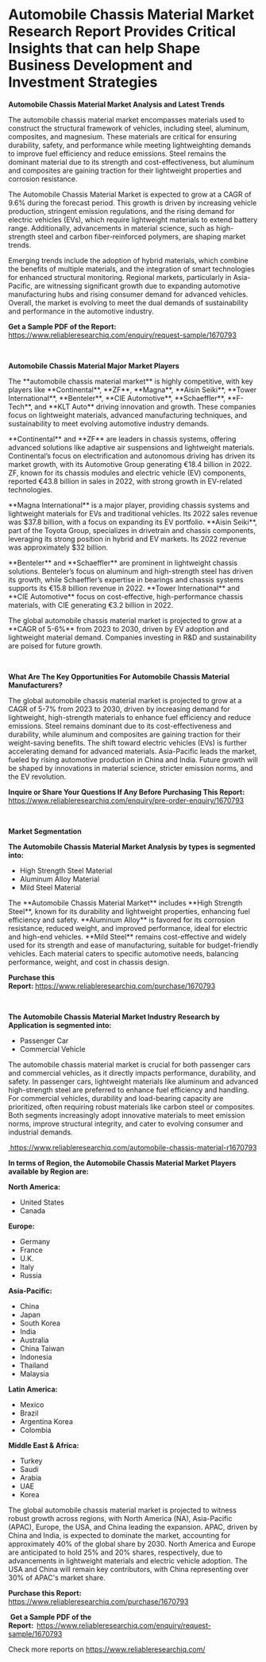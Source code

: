 <p><h1>Automobile Chassis Material Market Research Report Provides Critical Insights that can help Shape Business Development and Investment Strategies</h1></p><p><strong>Automobile Chassis Material Market Analysis and Latest Trends</strong></p>
<p><p>The automobile chassis material market encompasses materials used to construct the structural framework of vehicles, including steel, aluminum, composites, and magnesium. These materials are critical for ensuring durability, safety, and performance while meeting lightweighting demands to improve fuel efficiency and reduce emissions. Steel remains the dominant material due to its strength and cost-effectiveness, but aluminum and composites are gaining traction for their lightweight properties and corrosion resistance.</p><p>The Automobile Chassis Material Market is expected to grow at a CAGR of 9.6% during the forecast period. This growth is driven by increasing vehicle production, stringent emission regulations, and the rising demand for electric vehicles (EVs), which require lightweight materials to extend battery range. Additionally, advancements in material science, such as high-strength steel and carbon fiber-reinforced polymers, are shaping market trends.</p><p>Emerging trends include the adoption of hybrid materials, which combine the benefits of multiple materials, and the integration of smart technologies for enhanced structural monitoring. Regional markets, particularly in Asia-Pacific, are witnessing significant growth due to expanding automotive manufacturing hubs and rising consumer demand for advanced vehicles. Overall, the market is evolving to meet the dual demands of sustainability and performance in the automotive industry.</p></p>
<p><strong>Get a Sample PDF of the Report:&nbsp;</strong> <a href="https://www.reliableresearchiq.com/enquiry/request-sample/1670793?utm_campaign=1834&utm_medium=2&utm_source=Github&utm_content=ia&utm_term=25012025&utm_id=automobile-chassis-material">https://www.reliableresearchiq.com/enquiry/request-sample/1670793</a></p>
<p>&nbsp;</p>
<p><strong>Automobile Chassis Material Major Market Players</strong></p>
<p><p>The **automobile chassis material market** is highly competitive, with key players like **Continental**, **ZF**, **Magna**, **Aisin Seiki**, **Tower International**, **Benteler**, **CIE Automotive**, **Schaeffler**, **F-Tech**, and **KLT Auto** driving innovation and growth. These companies focus on lightweight materials, advanced manufacturing techniques, and sustainability to meet evolving automotive industry demands.</p><p>**Continental** and **ZF** are leaders in chassis systems, offering advanced solutions like adaptive air suspensions and lightweight materials. Continental’s focus on electrification and autonomous driving has driven its market growth, with its Automotive Group generating €18.4 billion in 2022. ZF, known for its chassis modules and electric vehicle (EV) components, reported €43.8 billion in sales in 2022, with strong growth in EV-related technologies.</p><p>**Magna International** is a major player, providing chassis systems and lightweight materials for EVs and traditional vehicles. Its 2022 sales revenue was $37.8 billion, with a focus on expanding its EV portfolio. **Aisin Seiki**, part of the Toyota Group, specializes in drivetrain and chassis components, leveraging its strong position in hybrid and EV markets. Its 2022 revenue was approximately $32 billion.</p><p>**Benteler** and **Schaeffler** are prominent in lightweight chassis solutions. Benteler’s focus on aluminum and high-strength steel has driven its growth, while Schaeffler’s expertise in bearings and chassis systems supports its €15.8 billion revenue in 2022. **Tower International** and **CIE Automotive** focus on cost-effective, high-performance chassis materials, with CIE generating €3.2 billion in 2022.</p><p>The global automobile chassis material market is projected to grow at a **CAGR of 5-6%** from 2023 to 2030, driven by EV adoption and lightweight material demand. Companies investing in R&D and sustainability are poised for future growth.</p></p>
<p>&nbsp;</p>
<p><strong>What Are The Key Opportunities For Automobile Chassis Material Manufacturers?</strong></p>
<p><p>The global automobile chassis material market is projected to grow at a CAGR of 5-7% from 2023 to 2030, driven by increasing demand for lightweight, high-strength materials to enhance fuel efficiency and reduce emissions. Steel remains dominant due to its cost-effectiveness and durability, while aluminum and composites are gaining traction for their weight-saving benefits. The shift toward electric vehicles (EVs) is further accelerating demand for advanced materials. Asia-Pacific leads the market, fueled by rising automotive production in China and India. Future growth will be shaped by innovations in material science, stricter emission norms, and the EV revolution.</p></p>
<p><strong>Inquire or Share Your Questions If Any Before Purchasing This Report:</strong> <a href="https://www.reliableresearchiq.com/enquiry/pre-order-enquiry/1670793?utm_campaign=1834&utm_medium=2&utm_source=Github&utm_content=ia&utm_term=25012025&utm_id=automobile-chassis-material">https://www.reliableresearchiq.com/enquiry/pre-order-enquiry/1670793</a></p>
<p>&nbsp;</p>
<p><strong>Market Segmentation</strong></p>
<p><strong>The Automobile Chassis Material Market Analysis by types is segmented into:</strong></p>
<p><ul><li>High Strength Steel Material</li><li>Aluminum Alloy Material</li><li>Mild Steel Material</li></ul></p>
<p><p>The **Automobile Chassis Material Market** includes **High Strength Steel**, known for its durability and lightweight properties, enhancing fuel efficiency and safety. **Aluminum Alloy** is favored for its corrosion resistance, reduced weight, and improved performance, ideal for electric and high-end vehicles. **Mild Steel** remains cost-effective and widely used for its strength and ease of manufacturing, suitable for budget-friendly vehicles. Each material caters to specific automotive needs, balancing performance, weight, and cost in chassis design.</p></p>
<p><strong>Purchase this Report:&nbsp;</strong><a href="https://www.reliableresearchiq.com/purchase/1670793?utm_campaign=1834&utm_medium=2&utm_source=Github&utm_content=ia&utm_term=25012025&utm_id=automobile-chassis-material">https://www.reliableresearchiq.com/purchase/1670793</a></p>
<p>&nbsp;</p>
<p><strong>The Automobile Chassis Material Market Industry Research by Application is segmented into:</strong></p>
<p><ul><li>Passenger Car</li><li>Commercial Vehicle</li></ul></p>
<p><p>The automobile chassis material market is crucial for both passenger cars and commercial vehicles, as it directly impacts performance, durability, and safety. In passenger cars, lightweight materials like aluminum and advanced high-strength steel are preferred to enhance fuel efficiency and handling. For commercial vehicles, durability and load-bearing capacity are prioritized, often requiring robust materials like carbon steel or composites. Both segments increasingly adopt innovative materials to meet emission norms, improve structural integrity, and cater to evolving consumer and industrial demands.</p></p>
<p><a href="https://www.reliableresearchiq.com/automobile-chassis-material-r1670793?utm_campaign=1834&utm_medium=2&utm_source=Github&utm_content=ia&utm_term=25012025&utm_id=automobile-chassis-material">&nbsp;https://www.reliableresearchiq.com/automobile-chassis-material-r1670793</a></p>
<p><strong>In terms of Region, the Automobile Chassis Material Market Players available by Region are:</strong></p>
<p>
    <p> <strong> North America: </strong>
        <ul>
            <li>United States</li>
            <li>Canada</li>
        </ul>
        </p> 
    <p> <strong> Europe: </strong>
        <ul>
            <li>Germany</li>
            <li>France</li>
            <li>U.K.</li>
            <li>Italy</li>
            <li>Russia</li>
        </ul>
        </p> 
    <p> <strong> Asia-Pacific: </strong>
        <ul>
            <li>China</li>
            <li>Japan</li>
            <li>South Korea</li>
            <li>India</li>
            <li>Australia</li>
            <li>China Taiwan</li>
            <li>Indonesia</li>
            <li>Thailand</li>
            <li>Malaysia</li>
        </ul>
        </p> 
    <p> <strong> Latin America: </strong>
        <ul>
            <li>Mexico</li>
            <li>Brazil</li>
            <li>Argentina Korea</li>
            <li>Colombia</li>
        </ul>
        </p> 
    <p> <strong> Middle East & Africa: </strong>
        <ul>
            <li>Turkey</li>
            <li>Saudi</li>
            <li>Arabia</li>
            <li>UAE</li>
            <li>Korea</li>
        </ul>
    </p>
    </p>
<p><p>The global automobile chassis material market is projected to witness robust growth across regions, with North America (NA), Asia-Pacific (APAC), Europe, the USA, and China leading the expansion. APAC, driven by China and India, is expected to dominate the market, accounting for approximately 40% of the global share by 2030. North America and Europe are anticipated to hold 25% and 20% shares, respectively, due to advancements in lightweight materials and electric vehicle adoption. The USA and China will remain key contributors, with China representing over 30% of APAC's market share.</p></p>
<p><strong>Purchase this Report: </strong><a href="https://www.reliableresearchiq.com/purchase/1670793?utm_campaign=1834&utm_medium=2&utm_source=Github&utm_content=ia&utm_term=25012025&utm_id=automobile-chassis-material">https://www.reliableresearchiq.com/purchase/1670793</a></p>
<p>&nbsp;<strong>Get a Sample PDF of the Report:&nbsp;&nbsp;</strong><a href="https://www.reliableresearchiq.com/enquiry/request-sample/1670793?utm_campaign=1834&utm_medium=2&utm_source=Github&utm_content=ia&utm_term=25012025&utm_id=automobile-chassis-material">https://www.reliableresearchiq.com/enquiry/request-sample/1670793</a></p>
<p><strong></strong></p>
<p>Check more reports on <a href="https://www.reliableresearchiq.com/?utm_campaign=1834&utm_medium=2&utm_source=Github&utm_content=ia&utm_term=25012025&utm_id=automobile-chassis-material">https://www.reliableresearchiq.com/</a></p>